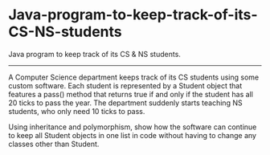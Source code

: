 # Java-program-to-keep-track-of-its-CS-NS-students
Java program to keep track of its CS &amp; NS students.

-------------------------------------------------------------

A Computer Science department keeps track of its CS students using some custom software. Each student is represented by a Student object that features a pass() method that returns true if and only if the student has all 20 ticks to pass the year. The department suddenly starts teaching NS students, who only need 10 ticks to pass. 

Using inheritance and polymorphism, show how the software can continue to keep all Student objects in one list in code without having to change any classes other than Student.
